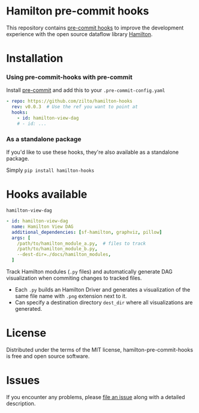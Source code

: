 # Hamilton pre-commit hooks
This repository contains [pre-commit hooks](https://github.com/pre-commit/pre-commit) to improve the development experience with the open source dataflow library [Hamilton](https://github.com/dagworks-inc/hamilton).

# Installation
### Using pre-commit-hooks with pre-commit
Install [pre-commit](https://github.com/pre-commit/pre-commit) and add this to your `.pre-commit-config.yaml`
```yaml
- repo: https://github.com/zilto/hamilton-hooks
  rev: v0.0.3  # Use the ref you want to point at
  hooks:
    - id: hamilton-view-dag
    # - id: ...
```
### As a standalone package
If you'd like to use these hooks, they're also available as a standalone package.

Simply `pip install hamilton-hooks`


# Hooks available
`hamilton-view-dag`
```yaml
- id: hamilton-view-dag
  name: Hamilton View DAG
  additional_dependencies: [sf-hamilton, graphviz, pillow]
  args: [
    /path/to/hamilton_module_a.py,  # files to track
    /path/to/hamilton_module_b.py,
    --dest-dir=./docs/hamilton_modules,
  ]
```

Track Hamilton modules (`.py` files) and automatically generate DAG visualization when commiting changes to tracked files.
- Each `.py` builds an Hamilton Driver and generates a visualization of the same file name with `.png` extension next to it.
- Can specify a destination directory `dest_dir` where all visualizations are generated.


# License
Distributed under the terms of the MIT license, hamilton-pre-commit-hooks is free and open source software.

# Issues
If you encounter any problems, please [file an issue](https://github.com/zilto/hamilton-hooks/issues/new) along with a detailed description.
